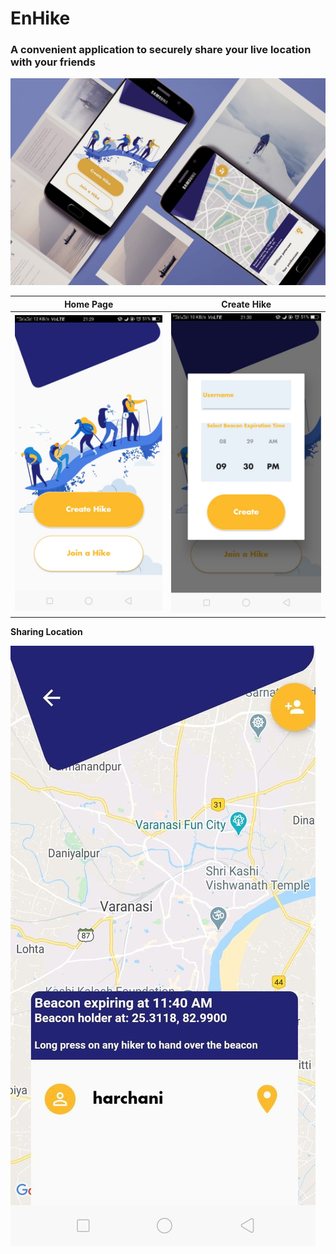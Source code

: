 # EnHike

### A convenient application to securely share your live location with your friends

![](screenshots/ss1.jpg)

Home Page             |  Create Hike | 
:-------------------------:|:-------------------------:
![](screenshots/ss2.jpeg)  |  ![](screenshots/ss3.jpeg)

**Sharing Location**

![](screenshots/ss4.jpg)
